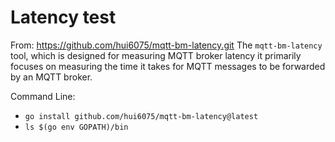 # Latency test 
From: https://github.com/hui6075/mqtt-bm-latency.git
The `mqtt-bm-latency` tool, which is designed for measuring MQTT broker latency
it primarily focuses on measuring the time it takes for MQTT messages to be forwarded by an MQTT broker.

Command Line:
- `go install github.com/hui6075/mqtt-bm-latency@latest`
- `ls $(go env GOPATH)/bin`
